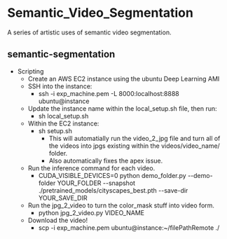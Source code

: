 # Semantic_Video_Segmentation
A series of artistic uses of semantic video segmentation.

## semantic-segmentation
* Scripting
    * Create an AWS EC2 instance using the ubuntu Deep Learning AMI
    * SSH into the instance:
        * ssh -i exp_machine.pem -L 8000:localhost:8888 ubuntu@instance
    * Update the instance name within the local_setup.sh file, then run:
        * sh local_setup.sh
    * Within the EC2 instance:
        * sh setup.sh
            * This will automatially run the video_2_jpg file and turn all of the videos into jpgs existing within the videos/video_name/ folder.
            * Also automatically fixes the apex issue.
    * Run the inference command for each video.
        * CUDA_VISIBLE_DEVICES=0 python demo_folder.py --demo-folder YOUR_FOLDER --snapshot ./pretrained_models/cityscapes_best.pth --save-dir YOUR_SAVE_DIR
    * Run the jpg_2_video to turn the color_mask stuff into video form.
        * python jpg_2_video.py VIDEO_NAME
    * Download the video!
        * scp -i exp_machine.pem ubuntu@instance:~/filePathRemote ./
